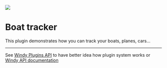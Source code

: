 ![](https://www.windy.com/img/windy-plugins/example04.gif)
# Boat tracker
This plugin demonstrates how you can track your boats, planes, cars...

-----------------

See [Windy Plugins API](../docs/WINDY_PLUGIN.md) to have better idea how plugin system works or [Windy API documentation](../docs/WINDY_API.md)
